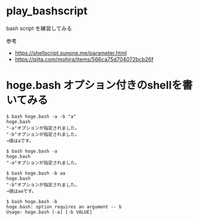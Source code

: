 # play_bashscript
bash script を練習してみる

参考
- https://shellscript.sunone.me/parameter.html
- https://qiita.com/mohira/items/566ca75d704072bcb26f

# hoge.bash オプション付きのshellを書いてみる 

```
$ bash hoge.bash -a -b "a"
hoge.bash
"-a"オプションが指定されました。
"-b"オプションが指定されました。 
→値はaです。
```

```
$ bash hoge.bash -a  
hoge.bash
"-a"オプションが指定されました。
```

```
$ bash hoge.bash -b aa
hoge.bash
"-b"オプションが指定されました。 
→値はaaです。
```

```
$ bash hoge.bash -b  
hoge.bash: option requires an argument -- b
Usage: hoge.bash [-a] [-b VALUE]
```
